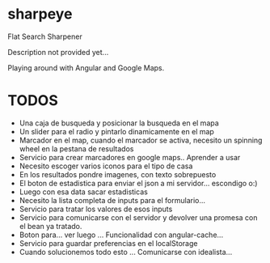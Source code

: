 # sharpeye
Flat Search Sharpener

Description not provided yet...

Playing around with Angular and Google Maps.


# TODOS

- Una caja de busqueda y posicionar la busqueda en el mapa
- Un slider para el radio y pintarlo dinamicamente en el map
- Marcador en el map, cuando el marcador se activa, necesito un spinning wheel en la pestana de resultados
- Servicio para crear marcadores en google maps.. Aprender a usar
- Necesito escoger varios iconos para el tipo de casa
- En los resultados pondre imagenes, con texto sobrepuesto
- El boton de estadistica para enviar el json a mi servidor... escondigo o:)
- Luego con esa data sacar estadisticas
- Necesito la lista completa de inputs para el formulario...
- Servicio para tratar los valores de esos inputs
- Servicio para comunicarse con el servidor y devolver una promesa con el bean ya tratado.
- Boton para... ver luego ... Funcionalidad con angular-cache...
- Servicio para guardar preferencias en el localStorage
- Cuando solucionemos todo esto ... Comunicarse con idealista...
